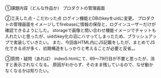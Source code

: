 ①課題内容（どんな作品か）
プロダクトの管理画面


②工夫した点・こだわった点
ログイン機能とDBのkeyをuidに変更。
プロダクトの管理画面をイメージしてfirebaseに情報の保存と、ログインユーザーだけが確認できるようにした。
storageで画像と問い合わせ機能イメージでチャットも入れたいと思ったが、uidのkey化の沼にハマってしまったため、ブラッシュアップで実装していきたい。
また、今回各HTML内にJS記載をしたが、まとめてJS化できる点が多く、初期構造をしっかりと考えることが必要と反省。。

③質問・疑問（あれば）
index5.htmlにて、69〜79行目が不要と思ったが、消すと表示されなくなる。
原因がわからず、そのまま残しているので、なぜ動かなくなるかは知りたい。
